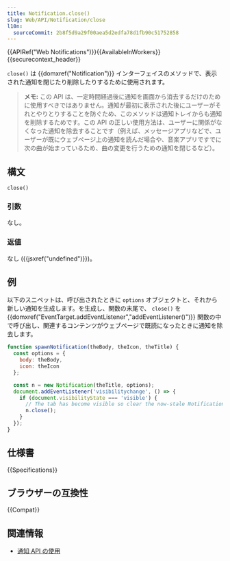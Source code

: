 ```yaml
---
title: Notification.close()
slug: Web/API/Notification/close
l10n:
  sourceCommit: 2b8f5d9a29f00aea5d2edfa78d1fb90c51752858
---
```


{{APIRef("Web Notifications")}}{{AvailableInWorkers}}{{securecontext_header}}

`close()` は {{domxref("Notification")}} インターフェイスのメソッドで、表示された通知を閉じたり削除したりするために使用されます。

> **メモ:** この API は、一定時間経過後に通知を画面から消去するだけのために使用すべきではありません。通知が最初に表示された後にユーザーがそれとやりとりすることを防ぐため、このメソッドは通知トレイからも通知を削除するためです。この API の正しい使用方法は、ユーザーに関係がなくなった通知を除去することです（例えば、メッセージアプリなどで、ユーザーが既にウェブページ上の通知を読んだ場合や、音楽アプリですでに次の曲が始まっているため、曲の変更を行うための通知を閉じるなど）。

## 構文

```js-nolint
close()
```

### 引数

なし。

### 返値

なし ({{jsxref("undefined")}})。

## 例

以下のスニペットは、呼び出されたときに `options` オブジェクトと、それから新しい通知を生成します。を生成し、関数の末尾で、 `close()` を {{domxref("EventTarget.addEventListener","addEventListener()")}} 関数の中で呼び出し、関連するコンテンツがウェブページで既読になったときに通知を除去します。

```js
function spawnNotification(theBody, theIcon, theTitle) {
  const options = {
    body: theBody,
    icon: theIcon
  };

  const n = new Notification(theTitle, options);
  document.addEventListener('visibilitychange', () => {
    if (document.visibilityState === 'visible') {
      // The tab has become visible so clear the now-stale Notification.
      n.close();
    }
  });
}
```

## 仕様書

{{Specifications}}

## ブラウザーの互換性

{{Compat}}

## 関連情報

- [通知 API の使用](/ja/docs/Web/API/Notifications_API/Using_the_Notifications_API)
